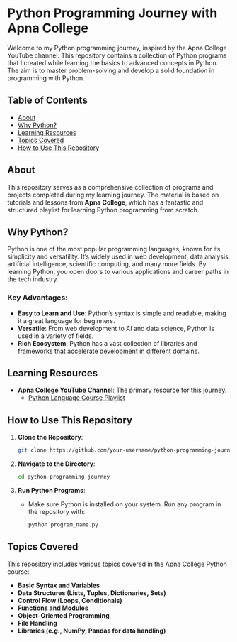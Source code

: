 # Python Programming Journey with Apna College

Welcome to my Python programming journey, inspired by the Apna College YouTube channel. This repository contains a collection of Python programs that I created while learning the basics to advanced concepts in Python. The aim is to master problem-solving and develop a solid foundation in programming with Python.

## Table of Contents

- [About](#about)
- [Why Python?](#why-python)
- [Learning Resources](#learning-resources)
- [Topics Covered](#topics-covered)
- [How to Use This Repository](#how-to-use-this-repository)

## About

This repository serves as a comprehensive collection of programs and projects completed during my learning journey. The material is based on tutorials and lessons from **Apna College**, which has a fantastic and structured playlist for learning Python programming from scratch.

## Why Python?

Python is one of the most popular programming languages, known for its simplicity and versatility. It’s widely used in web development, data analysis, artificial intelligence, scientific computing, and many more fields. By learning Python, you open doors to various applications and career paths in the tech industry.

### Key Advantages:
- **Easy to Learn and Use**: Python’s syntax is simple and readable, making it a great language for beginners.
- **Versatile**: From web development to AI and data science, Python is used in a variety of fields.
- **Rich Ecosystem**: Python has a vast collection of libraries and frameworks that accelerate development in different domains.

## Learning Resources

- **Apna College YouTube Channel**: The primary resource for this journey.
  - [Python Language Course Playlist](https://www.youtube.com/playlist?list=PLfqMhTWNBTe0b2nM6JHVCnAkhQRGiZMSJ)

## How to Use This Repository

1. **Clone the Repository**:
   ```bash
   git clone https://github.com/your-username/python-programming-journey.git
   ```

2. **Navigate to the Directory**:
   ```bash
   cd python-programming-journey
   ```

3. **Run Python Programs**:
   - Make sure Python is installed on your system. Run any program in the repository with:
     ```bash
     python program_name.py
     ```

## Topics Covered

This repository includes various topics covered in the Apna College Python course:
- **Basic Syntax and Variables**
- **Data Structures (Lists, Tuples, Dictionaries, Sets)**
- **Control Flow (Loops, Conditionals)**
- **Functions and Modules**
- **Object-Oriented Programming**
- **File Handling**
- **Libraries (e.g., NumPy, Pandas for data handling)**
